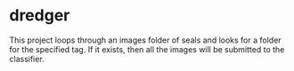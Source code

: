 # dredger

This project loops through an images folder of seals and looks for a folder for the specified tag. If it exists, then all the images will be submitted to the classifier.
